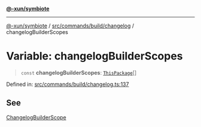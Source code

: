 [**@-xun/symbiote**](../../../../../README.md)

***

[@-xun/symbiote](../../../../../README.md) / [src/commands/build/changelog](../README.md) / changelogBuilderScopes

# Variable: changelogBuilderScopes

> `const` **changelogBuilderScopes**: [`ThisPackage`](../../../../configure/enumerations/ThisPackageGlobalScope.md#thispackage)[]

Defined in: [src/commands/build/changelog.ts:137](https://github.com/Xunnamius/symbiote/blob/023107e8d1856ee3cd449bab77222ba9d9fdb206/src/commands/build/changelog.ts#L137)

## See

[ChangelogBuilderScope](../../../../configure/enumerations/ThisPackageGlobalScope.md)
